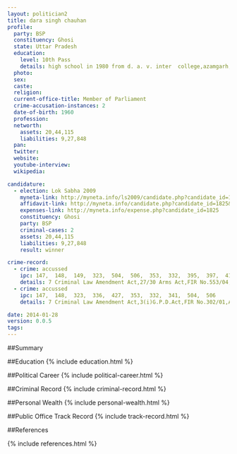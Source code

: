 ```yaml
---
layout: politician2
title: dara singh chauhan
profile: 
  party: BSP
  constituency: Ghosi
  state: Uttar Pradesh
  education: 
    level: 10th Pass
    details: high school in 1980 from d. a. v. inter  college,azamgarh,u p board
  photo: 
  sex: 
  caste: 
  religion: 
  current-office-title: Member of Parliament
  crime-accusation-instances: 2
  date-of-birth: 1960
  profession: 
  networth: 
    assets: 20,44,115
    liabilities: 9,27,848
  pan: 
  twitter: 
  website: 
  youtube-interview: 
  wikipedia: 

candidature: 
  - election: Lok Sabha 2009
    myneta-link: http://myneta.info/ls2009/candidate.php?candidate_id=1825
    affidavit-link: http://myneta.info/candidate.php?candidate_id=1825&scan=original
    expenses-link: http://myneta.info/expense.php?candidate_id=1825
    constituency: Ghosi 
    party: BSP
    criminal-cases: 2
    assets: 20,44,115
    liabilities: 9,27,848
    result: winner 

crime-record: 
  - crime: accussed
    ipc: 147,  148,  149,  323,  504,  506,  353,  332,  395,  397,  412
    details: 7 Criminal Law Amendment Act,27/30 Arms Act,FIR No.553/04,FTC III,ST No.117/04 
  - crime: accussed
    ipc: 147,  148,  323,  336,  427,  353,  332,  341,  504,  506
    details: 7 Criminal Law Amendment Act,3(i)G.P.D.Act,FIR No.302/01,ACJ (III),Azamgarh,Case No.1212/06 

date: 2014-01-28
version: 0.0.5
tags: 
---
```

##Summary


##Education
{% include education.html %}


##Political Career
{% include political-career.html %}


##Criminal Record
{% include criminal-record.html %}


##Personal Wealth
{% include personal-wealth.html %}


##Public Office Track Record
{% include track-record.html %}


##References


{% include references.html %}
